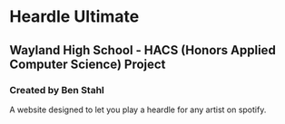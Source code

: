 # Heardle Ultimate

## Wayland High School - HACS (Honors Applied Computer Science) Project

### Created by Ben Stahl

A website designed to let you play a heardle for any artist on spotify.
